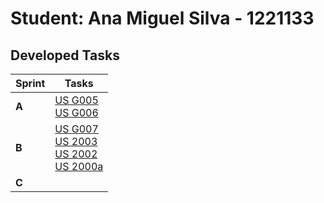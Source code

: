 # Student: Ana Miguel Silva - 1221133

## Developed Tasks

| Sprint | Tasks                                                                                                               |
|--------|---------------------------------------------------------------------------------------------------------------------|
| **A**  | [US G005](../us_g005/readme.md) <br/> [US G006](../us_g006/readme.md)                                               |
| **B**  | [US G007](../us_g007/readmeUSG007.md) <br/> [US 2003](../us_2003/readme.md) <br/>  [US 2002](../us_2002/readme.md) <br/> [US 2000a](../us_2000a/readme.md) |
| **C**  | |